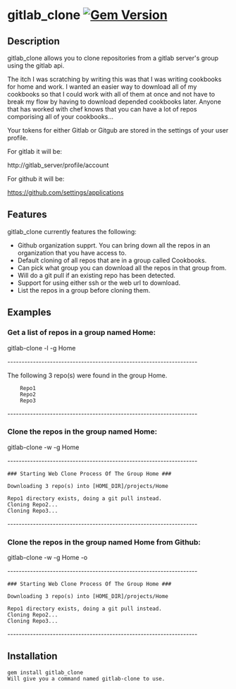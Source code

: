 # gitlab_clone  [![Gem Version](https://badge.fury.io/rb/gitlab_clone.png)](http://badge.fury.io/rb/gitlab_clone)

## Description
gitlab_clone allows you to clone repositories from a gitlab server's group using the gitlab api. 

The itch I was scratching by writing this was that I was writing cookbooks for home and work. I wanted an easier way to download all of my cookbooks so that I could work with all of them at once and not have to break my flow by having to download depended cookbooks later. Anyone that has worked with chef knows that you can have a lot of repos comporising all of your cookbooks...


Your tokens for either Gitlab or Gitgub are stored in the settings of your user profile. 


For gitlab it will be:

http://gitlab_server/profile/account


For github it will be:

https://github.com/settings/applications

## Features
gitlab_clone currently features the following:
* Github organization supprt. You can bring down all the repos in an organization that you have access to. 
* Default cloning of all repos that are in a group called Cookbooks.
* Can pick what group you can download all the repos in that group from. 
* Will do a git pull if an existing repo has been detected. 
* Support for using either ssh or the web url to download. 
* List the repos in a group before cloning them. 

## Examples
### Get a list of repos in a group named Home:
  gitlab-clone -l -g Home
  
\-------------------------------------------------------------------
  
  
  The following 3 repo(s) were found in the group Home.

		Repo1
		Repo2
		Repo3

\-------------------------------------------------------------------

### Clone the repos in the group named Home:
  gitlab-clone -w -g Home

\-------------------------------------------------------------------


	### Starting Web Clone Process Of The Group Home ###

	Downloading 3 repo(s) into [HOME_DIR]/projects/Home

	Repo1 directory exists, doing a git pull instead.
	Cloning Repo2...
	Cloning Repo3...

\-------------------------------------------------------------------

### Clone the repos in the group named Home from Github:
  gitlab-clone -w -g Home -o

\-------------------------------------------------------------------


	### Starting Web Clone Process Of The Group Home ###

	Downloading 3 repo(s) into [HOME_DIR]/projects/Home

	Repo1 directory exists, doing a git pull instead.
	Cloning Repo2...
	Cloning Repo3...

\-------------------------------------------------------------------



## Installation

    gem install gitlab_clone 
    Will give you a command named gitlab-clone to use.

